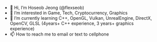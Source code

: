 - 👋 Hi, I’m Hoseob Jeong (@flexseob)
- 👀 I’m interested in Game, Tech, Cryptocurrency, Graphics
- 🌱 I’m currently learning C++, OpenGL, Vulkan, UnrealEngine, DirectX, OpenCV, GLSL (4years+ C++ experience, 3 years+ graphics experience)
- 📫 How to reach me to email or text to cellphone

<!---
flexseob/flexseob is a ✨ special ✨ repository because its `README.md` (this file) appears on your GitHub profile.
You can click the Preview link to take a look at your changes.
--->
